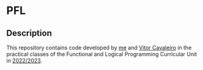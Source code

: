 # PFL

## Description

This repository contains code developed by [me](https://sigarra.up.pt/feup/pt/fest_geral.cursos_list?pv_num_unico=201905477) and [Vitor Cavaleiro](https://sigarra.up.pt/feup/pt/fest_geral.cursos_list?pv_num_unico=202004724) in the practical classes of the Functional and Logical Programming Curricular Unit in [2022/2023](https://sigarra.up.pt/feup/pt/ucurr_geral.ficha_uc_view?pv_ocorrencia_id=501686).